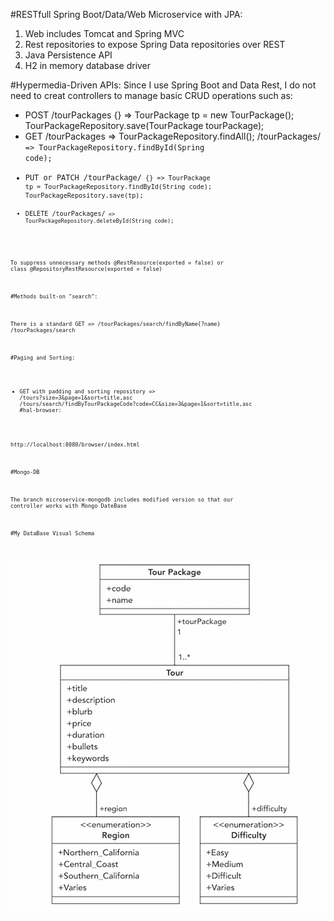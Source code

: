 #RESTfull Spring Boot/Data/Web  Microservice with JPA:

1. Web includes Tomcat and Spring MVC
2. Rest repositories to expose Spring Data repositories over REST
3. Java Persistence API
4. H2 in memory database driver

#Hypermedia-Driven APIs:
Since I use Spring Boot and Data Rest, I do not need to creat controllers to
manage basic CRUD operations such as:
- POST /tourPackages {<request body>} =>
                           TourPackage tp = new TourPackage();
                           TourPackageRepository.save(TourPackage tourPackage);
- GET /tourPackages  => TourPackageRepository.findAll();
      /tourPackages/<code> => TourPackageRepository.findById(Spring code);
- PUT or PATCH /tourPackage/<code> {<request body>} =>
                                      TourPackage tp =
                                         TourPackageRepository.findById(String code);
                                      TourPackageRepository.save(tp);
- DELETE /tourPackages/<code> => TourPackageRepository.deleteById(String code);

To suppress unnecessary methods @RestResource(exported = false)
or class @RepositoryRestResource(exported = false) 

#Methods built-on "search":

There is a standard GET => /tourPackages/search/findByName{?name}
                           /tourPackages/search

#Paging and Sorting:

- GET with padding and sorting repository =>  /tours?size=3&page=1&sort=title,asc
            /tours/search/findByTourPackageCode?code=CC&size=3&page=1&sort=title,asc
#hal-browser:

http://localhost:8080/browser/index.html

#Mongo-DB

The branch microservice-mongodb includes modified version so that our controller works
with Mongo DateBase

#My DataBase Visual Schema

![img.png](img.png)